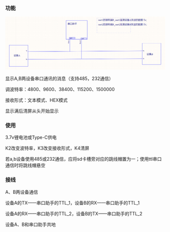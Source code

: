 ### 功能

![image-20240906162747969](./images/示意图.png)

显示A,B两设备串口通讯的消息（支持485，232通信）

调波特率：4800、9600、38400、115200、1500000

接收形式：文本模式、HEX模式

显示满后清屏从头开始显示

### 使用

3.7v锂电池或Type-C供电

K2改变波特率，K3改变接收形式，K4清屏

若a,b设备使用485或232通信，应将sd卡槽旁对应的跳线帽置为一；使用ttl串口通信时将跳线帽悬空

### 接线

A、B两设备通信

设备A的TX——串口助手的TTL_1，设备B的RX——串口助手的TTL_1

设备A的RX——串口助手的TTL_2，设备B的TX——串口助手的TTL_2

设备A、B和串口助手共地
